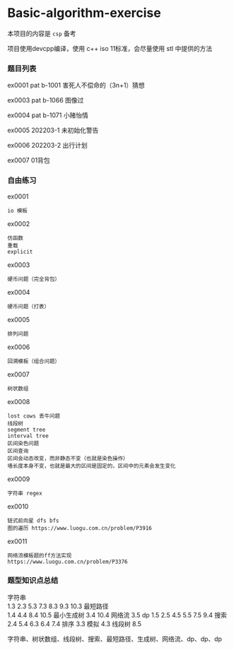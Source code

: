 # Basic-algorithm-exercise
 
本项目的内容是 `csp` 备考

项目使用devcpp编译，使用 c++ iso 11标准，会尽量使用 stl 中提供的方法

### 题目列表
ex0001  pat b-1001  害死人不偿命的（3n+1）猜想

ex0003  pat b-1066  图像过

ex0004  pat b-1071  小赌怡情

ex0005  202203-1    未初始化警告

ex0006  202203-2    出行计划

ex0007              01背包

### 自由练习

ex0001
```
io 模板
```

ex0002
```
仿函数
重载
explicit
```

ex0003
```
硬币问题（完全背包）
```

ex0004
```
硬币问题（打表）
```

ex0005
```
排列问题
```

ex0006
```
回溯模板（组合问题）
```

ex0007
```
树状数组
```

ex0008
```
lost cows 丢牛问题
线段树
segment tree
interval tree
区间染色问题
区间查询
区间会动态改变，而非静态不变（也就是染色操作）
墙长度本身不变，也就是最大的区间是固定的，区间中的元素会发生变化
```

ex0009
```
字符串 regex
```

ex0010
```
链式前向星 dfs bfs
图的遍历 https://www.luogu.com.cn/problem/P3916
```

ex0011
```
网络流模板题的ff方法实现
https://www.luogu.com.cn/problem/P3376
```

### 题型知识点总结
字符串  
1.3     2.3     5.3     7.3     8.3     9.3     10.3
最短路径    
1.4     4.4     8.4     10.5
最小生成树
3.4     10.4
网络流
3.5
dp
1.5     2.5     4.5     5.5     7.5     9.4
搜索
2.4     5.4     6.3     6.4     7.4
排序
3.3
模拟
4.3
线段树
8.5

字符串、树状数组、线段树、搜索、最短路径、生成树、网络流、dp、dp、dp